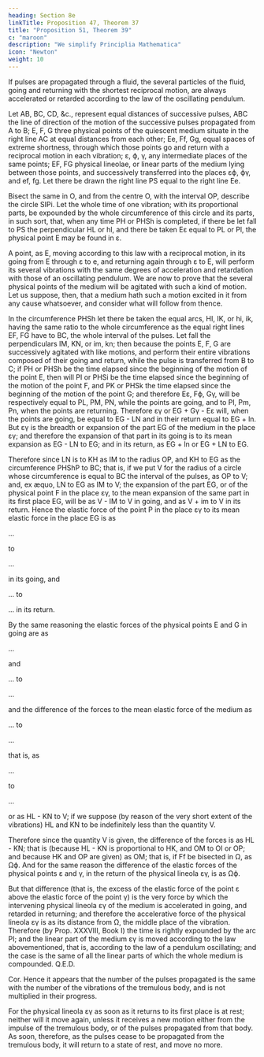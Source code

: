 ```yaml
---
heading: Section 8e
linkTitle: Proposition 47, Theorem 37
title: "Proposition 51, Theorem 39"
c: "maroon"
description: "We simplify Principlia Mathematica"
icon: "Newton"
weight: 10
---
```




If pulses are propagated through a fluid, the several particles of the fluid, going and returning with the shortest reciprocal motion, are always accelerated or retarded according to the law of the oscillating pendulum.


Let AB, BC, CD, &c., represent equal distances of successive pulses, ABC the line of direction of the motion of the successive pulses propagated from A to B; E, F, G three physical points of the quiescent medium situate in the right line AC at equal distances from each other; Ee, Ff, Gg, equal spaces of extreme shortness, through which those points go and return with a reciprocal motion in each vibration; ε, ϕ, γ, any intermediate places of the same points; EF, FG physical lineolae, or linear parts of the medium lying between those points, and successively transferred into the places εϕ, ϕγ, and ef, fg. Let there be drawn the right line PS equal to the right line Ee.

Bisect the same in O, and from the centre O, with the interval OP, describe the circle SIPi. Let the whole time of one vibration; with its proportional parts, be expounded by the whole circumference of this circle and its parts, in such sort, that, when any time PH or PHSh is completed, if there be let fall to PS the perpendicular HL or hl, and there be taken Eε equal to PL or Pl, the physical point E may be found in ε. 

A point, as E, moving according to this law with a reciprocal motion, in its going from E through ε to e, and returning again through ε to E, will perform its several vibrations with the same degrees of acceleration and retardation with those of an oscillating pendulum. We are now to prove that the several physical points of the medium will be agitated with such a kind of motion. Let us suppose, then, that a medium hath such a motion excited in it from any cause whatsoever, and consider what will follow from thence.

In the circumference PHSh let there be taken the equal arcs, HI, IK, or hi, ik, having the same ratio to the whole circumference as the equal right lines EF, FG have to BC, the whole interval of the pulses. Let fall the perpendiculars IM, KN, or im, kn; then because the points E, F, G are successively agitated with like motions, and perform their entire vibrations composed of their going and return, while the pulse is transferred from B to C; if PH or PHSh be the time elapsed since the beginning of the motion of the point E, then will PI or PHSi be the time elapsed since the beginning of the motion of the point F, and PK or PHSk the time elapsed since the beginning of the motion of the point G; and therefore Eε, Fϕ, Gγ, will be respectively equal to PL, PM, PN, while the points are going, and to Pl, Pm, Pn, when the points are returning. Therefore εγ or EG + Gγ - Eε will, when the points are going, be equal to EG - LN and in their return equal to EG + ln. But εγ is the breadth or expansion of the part EG of the medium in the place εγ; and therefore the expansion of that part in its going is to its mean expansion as EG - LN to EG; and in its return, as EG + ln or EG + LN to EG. 

Therefore since LN is to KH as IM to the radius OP, and KH to EG as the circumference PHShP to BC; that is, if we put V for the radius of a circle whose circumference is equal to BC the interval of the pulses, as OP to V; and, ex æquo, LN to EG as IM to V; the expansion of the part EG, or of the physical point F in the place εγ, to the mean expansion of the same part in its first place EG, will be as V - IM to V in going, and as V + im to V in its return. Hence the elastic force of the point P in the place εγ to its mean elastic force in the place EG is as 

...

to 

...

in its going, and 

... to 

... in its return.

By the same reasoning the elastic forces of the physical points E and G in going are as 

...

and 

... to 

...

and the difference of the forces to the mean elastic force of the medium as 

... to 


...

that is, as 

...

to 

...

or as HL - KN to V; if we suppose (by reason of the very short extent of the vibrations) HL and KN to be indefinitely less than the quantity V.

Therefore since the quantity V is given, the difference of the forces is as HL - KN; that is (because HL - KN is proportional to HK, and OM to OI or OP; and because HK and OP are given) as OM; that is, if Ff be bisected in Ω, as Ωϕ. And for the same reason the difference of the elastic forces of the physical points ε and γ, in the return of the physical lineola εγ, is as Ωϕ. 

But that difference (that is, the excess of the elastic force of the point ε above the elastic force of the point γ) is the very force by which the intervening physical lineola εγ of the medium is accelerated in going, and retarded in returning; and therefore the accelerative force of the physical lineola εγ is as its distance from Ω, the middle place of the vibration. Therefore (by Prop. XXXVIII, Book I) the time is rightly expounded by the arc PI; and the linear part of the medium εγ is moved according to the law abovementioned, that is, according to the law of a pendulum oscillating; and the case is the same of all the linear parts of which the whole medium is compounded.   Q.E.D.

Cor. Hence it appears that the number of the pulses propagated is the same with the number of the vibrations of the tremulous body, and is not multiplied in their progress. 

For the physical lineola εγ as soon as it returns to its first place is at rest; neither will it move again, unless it receives a new motion either from the impulse of the tremulous body, or of the pulses propagated from that body. As soon, therefore, as the pulses cease to be propagated from the tremulous body, it will return to a state of rest, and move no more.